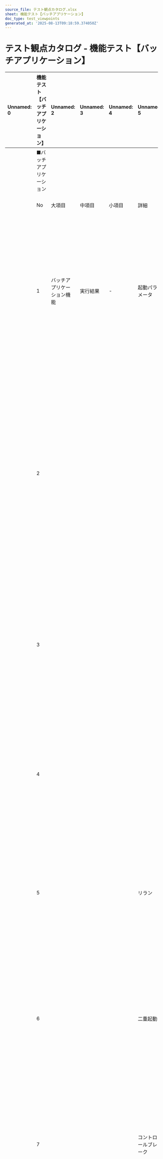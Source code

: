 ```yaml
---
source_file: テスト観点カタログ.xlsx
sheet: 機能テスト【バッチアプリケーション】
doc_type: test_viewpoints
generated_at: '2025-08-13T09:18:59.374050Z'
---
```


# テスト観点カタログ - 機能テスト【バッチアプリケーション】

| Unnamed: 0   | 機能テスト【バッチアプリケーション】   | Unnamed: 2    | Unnamed: 3   | Unnamed: 4   | Unnamed: 5   | Unnamed: 6                                                                                 | Unnamed: 7   | Unnamed: 8         | Unnamed: 9                           |
|:-------------|:---------------------|:--------------|:-------------|:-------------|:-------------|:-------------------------------------------------------------------------------------------|:-------------|:-------------------|:-------------------------------------|
|              | ■バッチアプリケーション         |               |              |              |              |                                                                                            |              |                    | ★：項目の詳細は「一覧」シートの補足を参照                |
|              | No                   | 大項目           | 中項目          | 小項目          | 詳細           | 観点（★）                                                                                      | カウント対象（★）    | インプット成果物（★）        | 補足                                   |
|              | 1                    | バッチアプリケーション機能 | 実行結果         | -            | 起動パラメータ      | 省略できる起動パラメータが入力された状態でバッチアプリケーションを実行した場合、実行結果が［システム機能設計書/共通コンポーネント設計書の記載通り］であること。           | 起動パラメータ数     | ・システム機能設計書         |                                      |
|              |                      |               |              |              |              |                                                                                            |              | ・共通コンポーネント設計書      |                                      |
|              | 2                    |               |              |              |              | 省略できる起動パラメータが入力されていない状態でバッチアプリケーションを実行した場合、実行結果が［システム機能設計書/共通コンポーネント設計書の記載通り］であること。        | 起動パラメータ数     | ・ネット・ジョブフロー        |                                      |
|              |                      |               |              |              |              |                                                                                            |              | ・方式設計書             |                                      |
|              | 3                    |               |              |              |              | 省略できない起動パラメータが入力された状態でバッチアプリケーションを実行した場合、実行結果が［システム機能設計書/共通コンポーネント設計書の記載通り］であること。          | 起動パラメータ数     |                    |                                      |
|              | 4                    |               |              |              |              | 省略できない起動パラメータが入力されていない状態でバッチアプリケーションを実行した場合、エラーとなること。                                      | 起動パラメータ数     |                    |                                      |
|              | 5                    |               |              |              | リラン          | リランを想定した起動方法でバッチアプリケーションを実行した場合、実行結果が［システム機能設計書/共通コンポーネント設計書の記載通り］であること。                   | バッチ数         |                    |                                      |
|              | 6                    |               |              |              | 二重起動         | バッチアプリケーションを二重起動した場合、実行結果が［システム機能設計書/共通コンポーネント設計書の記載通り］であること。                              | バッチ数         |                    |                                      |
|              | 7                    |               |              |              | コントロールブレーク   | コントロールブレークを使用する場合、読み込んだデータに対する実行結果が［システム機能設計書/共通コンポーネント設計書の記載通り］であること。                     | ブレークキーパターン数  |                    |                                      |
|              | 8                    |               |              |              | マッチング        | 読み込まれたデータのマッチングを行う場合、［システム機能設計書/共通コンポーネント設計書の記載通り］にマッチングされた結果となること。                        | マッチングパターン数   |                    | ・マッチングは 1:1、1:N、N:1、N:N のパターンが想定される。 |
|              | 9                    |               |              | 入力データ        | -            | 取得元（ファイル、DBなど）から正常なデータを取り込んだ場合、実行結果が［システム機能設計書/共通コンポーネント設計書の記載通り］であること。                    | 正常データパターン数   |                    |                                      |
|              | 10                   |               |              |              |              | 取得元（ファイル、DBなど）から異常なデータを取り込んだ場合、実行結果が［システム機能設計書/共通コンポーネント設計書の記載通り］であること。                    | 異常データパターン数   |                    |                                      |
|              | 11                   |               |              |              |              | 読み込まれた項目の値が、取得元と同値であること。                                                                   | 入力項目数        |                    |                                      |
|              | 12                   |               |              | 終了ステータス      | -            | バッチアプリケーションが正常終了した場合、終了ステータスが［システム機能設計書/共通コンポーネント設計書の記載通り］であること。                           | バッチ数         |                    |                                      |
|              | 13                   |               |              |              |              | バッチアプリケーションが警告終了した場合、終了ステータスが［システム機能設計書/共通コンポーネント設計書の記載通り］であること。                           | 警告終了パターン数    |                    |                                      |
|              | 14                   |               |              |              |              | バッチアプリケーションが異常終了した場合、終了ステータスが［システム機能設計書/共通コンポーネント設計書の記載通り］であること。                           | 異常終了パターン数    |                    |                                      |
|              | 15                   |               |              | エラー          | -            | エラーが発生した場合、実行結果が［システム機能設計書/共通コンポーネント設計書の記載通り］であること。                                        | エラーパターン数     |                    |                                      |
|              | 16                   |               |              |              |              | 複数の単項目バリデーションを実施し、その結果をまとめて返却するバッチに対し、エラーが複数件発生した場合、対象のエラーがすべて送出されること。                     | バッチ数         |                    |                                      |
|              | 17                   |               |              |              |              | 複数の単項目バリデーションを実施し、その結果をまとめて返却するバッチに対し、エラーが複数件発生した場合、エラーメッセージのソート順が［システム機能設計書の記載通り］であること。   | バッチ数         |                    |                                      |
|              | 18                   |               |              |              |              | 複数の相関バリデーションを実施し、その結果をまとめて返却するバッチに対し、エラーが複数件発生した場合、対象のエラーがすべて送出されること。                      | バッチ数         |                    |                                      |
|              | 19                   |               |              |              |              | 複数の相関バリデーションを実施し、その結果をまとめて返却するバッチに対し、エラーが複数件発生した場合、エラーメッセージのソート順が［システム機能設計書の記載通り］であること。    | バッチ数         |                    |                                      |
|              | 20                   |               |              |              |              | DBとの相関バリデーションを複数実施し、その結果をまとめて返却するバッチに対し、エラーが複数件発生した場合、対象のエラーがすべて送出されること。                   | バッチ数         |                    |                                      |
|              | 21                   |               |              |              |              | DBとの相関バリデーションを複数実施し、その結果をまとめて返却するバッチに対し、エラーが複数件発生した場合、エラーメッセージのソート順が［システム機能設計書の記載通り］であること。 | バッチ数         |                    |                                      |
|              | 22                   |               |              |              |              | タイムアウトした場合、［システム機能設計書/共通コンポーネント設計書の記載通りの挙動］となること。                                          | バッチ数         |                    |                                      |
|              | 23                   | ファイル取込        | 実行結果         | -            | -            | 取込対象のファイルが存在しない場合、［システム機能設計書/共通コンポーネント設計書の記載通りの挙動］となること。                                   | ファイル取込処理数    | ・システム機能設計書         |                                      |
